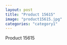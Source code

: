 ```yaml
---
layout: post
title: "Product 15615"
image: "product15615.jpg"
categories: "category1"
---
```

Product 15615
